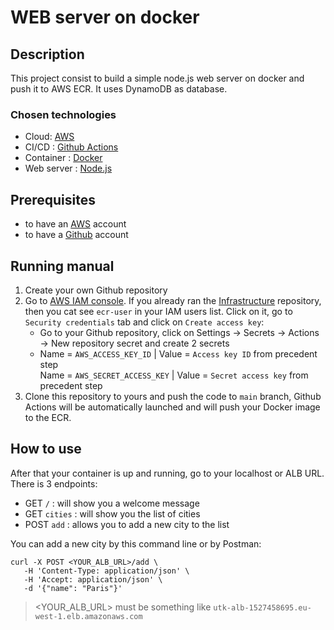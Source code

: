 # WEB server on docker

## Description
This project consist to build a simple node.js web server on docker and push it to AWS ECR. It uses DynamoDB as database.

### Chosen technologies
- Cloud: [AWS](https://aws.amazon.com)
- CI/CD : [Github Actions](https://docs.github.com/en/actions)
- Container : [Docker](https://docs.docker.com)
- Web server : [Node.js](https://nodejs.org/en/docs)

## Prerequisites
- to have an [AWS](https://portal.aws.amazon.com/billing/signup#/start/email) account
- to have a [Github](https://github.com/join) account

## Running manual

1. Create your own Github repository
2. Go to [AWS IAM console](https://us-east-1.console.aws.amazon.com/iamv2/home#/users). If you already ran the [Infrastructure](https://github.com/DonBogdan/infrastructure) repository, then you cat see `ecr-user` in your IAM users list. Click on it, go to `Security credentials` tab and click on `Create access key`:
    - Go to your Github repository, click on Settings -> Secrets -> Actions -> New repository secret and create 2 secrets
    - Name = `AWS_ACCESS_KEY_ID` | Value = `Access key ID` from precedent step  
      Name = `AWS_SECRET_ACCESS_KEY` | Value = `Secret access key` from precedent step
3. Clone this repository to yours and push the code to `main` branch, Github Actions will be automatically launched and will push your Docker image to the ECR.

## How to use
After that your container is up and running, go to your localhost or ALB URL. There is 3 endpoints:
- GET `/` : will show you a welcome message
- GET `cities` : will show you the list of cities
- POST `add` : allows you to add a new city to the list

You can add a new city by this command line or by Postman:
```
curl -X POST <YOUR_ALB_URL>/add \
   -H 'Content-Type: application/json' \
   -H 'Accept: application/json' \
   -d '{"name": "Paris"}'
```
> <YOUR_ALB_URL> must be something like `utk-alb-1527458695.eu-west-1.elb.amazonaws.com`
